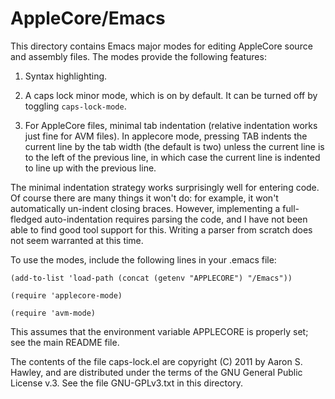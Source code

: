 AppleCore/Emacs
===============

This directory contains Emacs major modes for editing AppleCore source
and assembly files. The modes provide the following features:

1.  Syntax highlighting.

2.  A caps lock minor mode, which is on by default.  It can be turned
    off by toggling `caps-lock-mode`.

3.  For AppleCore files, minimal tab indentation (relative indentation
    works just fine for AVM files).  In applecore mode, pressing TAB
    indents the current line by the tab width (the default is two)
    unless the current line is to the left of the previous line, in
    which case the current line is indented to line up with the
    previous line.

The minimal indentation strategy works surprisingly well for entering
code.  Of course there are many things it won't do: for example, it
won't automatically un-indent closing braces.  However, implementing a
full-fledged auto-indentation requires parsing the code, and I have
not been able to find good tool support for this.  Writing a parser
from scratch does not seem warranted at this time.

To use the modes, include the following lines in your .emacs file:

   `(add-to-list 'load-path (concat (getenv "APPLECORE") "/Emacs"))`

   `(require 'applecore-mode)`

   `(require 'avm-mode)`

This assumes that the environment variable APPLECORE is properly set;
see the main README file.

The contents of the file caps-lock.el are copyright (C) 2011 by Aaron
S. Hawley, and are distributed under the terms of the GNU General
Public License v.3.  See the file GNU-GPLv3.txt in this directory.

